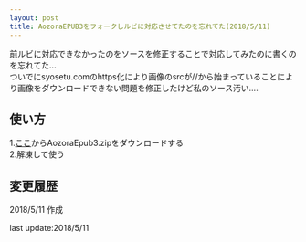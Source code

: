 ```yaml
---
layout: post
title: AozoraEPUB3をフォークしルビに対応させてたのを忘れてた(2018/5/11)
---
```



[前](https://mac100mokk1.github.io/blog/addAozoraEPUBsite/)ルビに対応できなかったのをソースを修正することで対応してみたのに書くのを忘れてた...    
ついでにsyosetu.comのhttps化により画像のsrcが//から始まっていることにより画像をダウンロードできない問題を修正したけど私のソース汚い....    

使い方
-
1.[ここ](https://github.com/mac100mokk1/AozoraEpub3/releases/)からAozoraEpub3.zipをダウンロードする    
2.解凍して使う    

変更履歴
--
2018/5/11 作成

last update:2018/5/11
